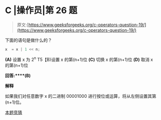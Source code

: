 # C |操作员|第 26 题

> 原文:[https://www.geeksforgeeks.org/c-operators-question-19/](https://www.geeksforgeeks.org/c-operators-question-19/)

下面的语句是做什么的？

```cpp
x  = x | 1 << n;
```

**(A)** 设置 x 为 2<sup>n</sup>
T5【B)设置 x 的第(n+1)位
**(C)** 切换 x 的第(n+1)位
**(D)** 取消 x 的第(n+1)位

**回答:****(B)**

**解释**

如果我们对任意数字 x 的二进制 00001000 进行按位或运算，将从左侧设置其第(n+1)位。

[本题竞猜](https://www.geeksforgeeks.org/c-language-2-gq/operators-gq/)